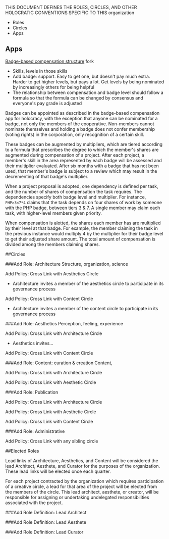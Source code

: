 


THIS DOCUMENT DEFINES THE ROLES, CIRCLES, AND OTHER HOLOCRATIC CONVENTIONS SPECIFIC TO THIS organization
- Roles
- Circles
- Apps


## Apps
[Badge-based compensation structure](http://www.holacracy.org/badge-based-compensation-app/) fork
- Skills, levels in those skills
- Add badge: support. Easy to get one, but doesn't pay much extra. Harder to get higher levels, but pays a lot. Get levels by being nominated by increasingly others for being helpful
- The relationship between compensation and badge level should follow a formula so that the formula can be changed by consensus and everyone's pay grade is adjusted

Badges can be appointed as described in the badge-based compensation app for holocracy, with the exception that anyone can be nominated for a badge, not only the members of the cooperative. Non-members cannot nominate themselves and holding a badge does not confer membership (voting rights) in the corporation, only recognition of a certain skill.

These badges can be augmented by multipliers, which are tiered according to a formula that prescribes the degree to which the member's shares are augmented during compensation of a project. After each project, a member's skill in the area represented by each badge will be assessed and their multiplier evaluated. After six months with a badge that has not been used, that member's badge is subject to a review which may result in the decrementing of that badge's multiplier.

When a project proposal is adopted, one dependency is defined per task, and the number of shares of compensation the task requires. The dependencies specify both badge level and multiplier. For instance, ```PHP>3<7*4``` claims that the task depends on four shares of work by someone with the PHP badge, between tiers 3 & 7. A single member may claim each task, with higher-level members given priority.

When compensation is alotted, the shares each member has are multiplied by their level at that badge. For example, the member claiming the task in the previous instance would multiply 4 by the multiplier for their badge level to get their adjusted share amount. The total amount of compensation is divided among the members claiming shares.

##Circles

###Add Role: Architecture
Structure, organization, science

Add Policy: Cross Link with Aesthetics Circle
- Architecture invites a member of the aesthetics circle to participate in its governance process

Add Policy: Cross Link with Content Circle
- Architecture invites a member of the content circle to participate in its governance process

###Add Role: Aesthetics
Perception, feeling, experience

Add Policy: Cross Link with Architecture Circle
- Aesthetics invites...

Add Policy: Cross Link with Content Circle

###Add Role: Content: curation & creation
Content,

Add Policy: Cross Link with Architecture Circle

Add Policy: Cross Link with Aesthetic Circle

###Add Role: Publication

Add Policy: Cross Link with Architecture Circle

Add Policy: Cross Link with Aesthetic Circle

Add Policy: Cross Link with Content Circle

###Add Role: Administrative

Add Policy: Cross Link with any sibling circle

##Elected Roles

Lead links of Architecture, Aesthetics, and Content will be considered the lead Architect, Aesthete, and Curator for the purposes of the organization. These lead links will be elected once each quarter.

For each project contracted by the organization which requires participation of a creative circle, a lead for that area of the project will be elected from the members of the circle. This lead architect, aesthete, or creator, will be responsible for assigning or undertaking undelegated responsibilities associated with the project.

###Add Role Definition: Lead Architect

###Add Role Definition: Lead Aesthete

###Add Role Definition: Lead Curator
